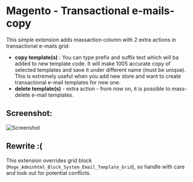 # Magento - Transactional e-mails-copy

This simple extension adds massaction column with 2 extra actions in transactional e-mails grid:

+ **copy template(s)** : You can type prefix and suffix text which will ba added to new template code. It will make 1005 accurate copy of selected templates and save it under different name (must be unique). This is extremely useful when you add new store and want to create transactional e-mail templates for new one.
+  **delete template(s)** - extra action - from now on, it is possible to mass-delete e-mail templates.

## Screenshot:

![Screenshot](http://www.creativecast.de/ak/2015-01-16_114434.png)

## Rewrite :(

This extension overrides grid block (```Mage_Adminhtml_Block_System_Email_Template_Grid```), so handle with care and look out for potential conflicts.
